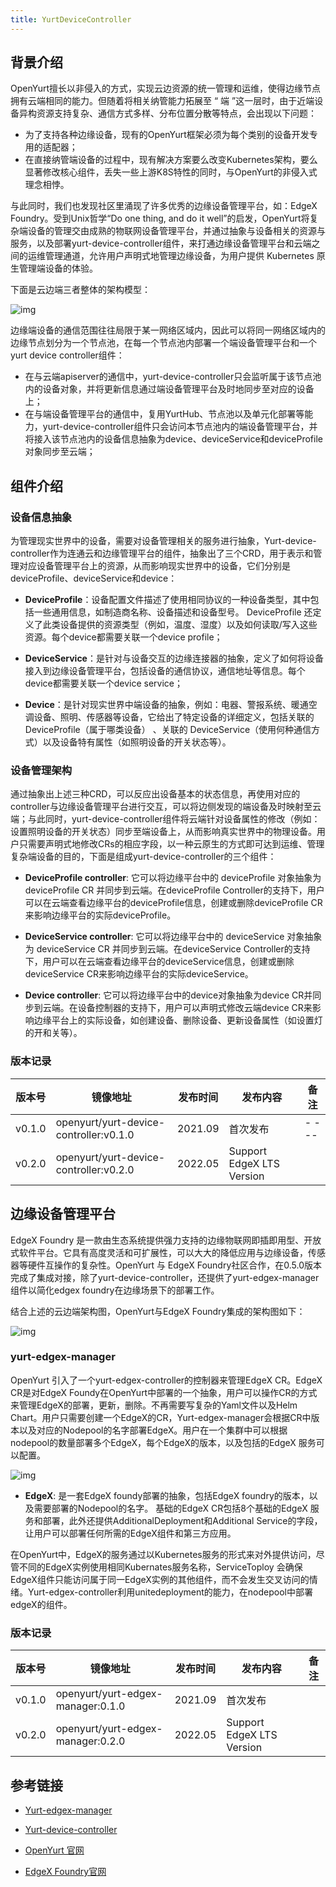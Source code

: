 ```yaml
---
title: YurtDeviceController
---
```


## 背景介绍

OpenYurt擅长以非侵入的方式，实现云边资源的统一管理和运维，使得边缘节点拥有云端相同的能力。但随着将相关纳管能力拓展至 “ 端 ”这一层时，由于近端设备异构资源支持复杂、通信方式多样、分布位置分散等特点，会出现以下问题：

- 为了支持各种边缘设备，现有的OpenYurt框架必须为每个类别的设备开发专用的适配器；
- 在直接纳管端设备的过程中，现有解决方案要么改变Kubernetes架构，要么显著修改核心组件，丢失一些上游K8S特性的同时，与OpenYurt的非侵入式理念相悖。

与此同时，我们也发现社区里涌现了许多优秀的边缘设备管理平台，如：EdgeX Foundry。受到Unix哲学“Do one thing, and do it well”的启发，OpenYurt将复杂端设备的管理交由成熟的物联网设备管理平台，并通过抽象与设备相关的资源与服务，以及部署yurt-device-controller组件，来打通边缘设备管理平台和云端之间的运维管理通道，允许用户声明式地管理边缘设备，为用户提供 Kubernetes 原生管理端设备的体验。

下面是云边端三者整体的架构模型：

![img](../../../../../static/img/cloud-edge-device.png)

边缘端设备的通信范围往往局限于某一网络区域内，因此可以将同一网络区域内的边缘节点划分为一个节点池，在每一个节点池内部署一个端设备管理平台和一个yurt device controller组件：

- 在与云端apiserver的通信中，yurt-device-controller只会监听属于该节点池内的设备对象，并将更新信息通过端设备管理平台及时地同步至对应的设备上；
- 在与端设备管理平台的通信中，复用YurtHub、节点池以及单元化部署等能力，yurt-device-controller组件只会访问本节点池内的端设备管理平台，并将接入该节点池内的设备信息抽象为device、deviceService和deviceProfile对象同步至云端；

## 组件介绍

### 设备信息抽象

为管理现实世界中的设备，需要对设备管理相关的服务进行抽象，Yurt-device-controller作为连通云和边缘管理平台的组件，抽象出了三个CRD，用于表示和管理对应设备管理平台上的资源，从而影响现实世界中的设备，它们分别是deviceProfile、deviceService和device：

- **DeviceProfile**：设备配置文件描述了使用相同协议的一种设备类型，其中包括一些通用信息，如制造商名称、设备描述和设备型号。 DeviceProfile 还定义了此类设备提供的资源类型（例如，温度、湿度）以及如何读取/写入这些资源。每个device都需要关联一个device profile；
- **DeviceService**：是针对与设备交互的边缘连接器的抽象，定义了如何将设备接入到边缘设备管理平台，包括设备的通信协议，通信地址等信息。每个device都需要关联一个device service；

- **Device**：是针对现实世界中端设备的抽象，例如：电器、警报系统、暖通空调设备、照明、传感器等设备，它给出了特定设备的详细定义，包括关联的 DeviceProfile（属于哪类设备） 、关联的 DeviceService（使用何种通信方式）以及设备特有属性（如照明设备的开关状态等）。

### 设备管理架构

通过抽象出上述三种CRD，可以反应出设备基本的状态信息，再使用对应的controller与边缘设备管理平台进行交互，可以将边侧发现的端设备及时映射至云端；与此同时，yurt-device-controller组件将云端针对设备属性的修改（例如：设置照明设备的开关状态）同步至端设备上，从而影响真实世界中的物理设备。用户只需要声明式地修改CRs的相应字段，以一种云原生的方式即可达到运维、管理复杂端设备的目的，下面是组成yurt-device-controller的三个组件：

- **DeviceProfile controller**: 它可以将边缘平台中的 deviceProfile 对象抽象为 deviceProfile CR 并同步到云端。在deviceProfile Controller的支持下，用户可以在云端查看边缘平台的deviceProfile信息，创建或删除deviceProfile CR来影响边缘平台的实际deviceProfile。
- **DeviceService controller**: 它可以将边缘平台中的 deviceService 对象抽象为 deviceService CR 并同步到云端。在deviceService Controller的支持下，用户可以在云端查看边缘平台的deviceService信息，创建或删除deviceService CR来影响边缘平台的实际deviceService。

- **Device controller**: 它可以将边缘平台中的device对象抽象为device CR并同步到云端。在设备控制器的支持下，用户可以声明式修改云端device CR来影响边缘平台上的实际设备，如创建设备、删除设备、更新设备属性（如设置灯的开和关等）。

### 版本记录

| 版本号    | 镜像地址                                   | 发布时间    | 发布内容                      | 备注    |
|--------|----------------------------------------|---------|---------------------------|-------|
| v0.1.0 | openyurt/yurt-device-controller:v0.1.0 | 2021.09 | 首次发布                      | - --- |
| v0.2.0 | openyurt/yurt-device-controller:v0.2.0 | 2022.05 | Support EdgeX LTS Version |       |
## 边缘设备管理平台

EdgeX Foundry 是一款由生态系统提供强力支持的边缘物联网即插即用型、开放式软件平台。它具有高度灵活和可扩展性，可以大大的降低应用与边缘设备，传感器等硬件互操作的复杂性。OpenYurt 与 EdgeX Foundry社区合作，在0.5.0版本完成了集成对接，除了yurt-device-controller，还提供了yurt-edgex-manager组件以简化edgex foundry在边缘场景下的部署工作。

结合上述的云边端架构图，OpenYurt与EdgeX Foundry集成的架构图如下：

![img](../../../../../static/img/openyurt-edgex-integration.png)

### yurt-edgex-manager

OpenYurt 引入了一个yurt-edgex-controller的控制器来管理EdgeX CR。EdgeX CR是对EdgeX Foundy在OpenYurt中部署的一个抽象，用户可以操作CR的方式来管理EdgeX的部署，更新，删除。不再需要写复杂的Yaml文件以及Helm Chart。用户只需要创建一个EdgeX的CR，Yurt-edgex-manager会根据CR中版本以及对应的Nodepool的名字部署EdgeX。用户在一个集群中可以根据nodepool的数量部署多个EdgeX，每个EdgeX的版本，以及包括的EdgeX 服务可以配置。

![img](../../../../../static/img/yurt-edgex-manager.jpeg)

- **EdgeX**: 是一套EdgeX foundy部署的抽象，包括EdgeX foundry的版本，以及需要部署的Nodepool的名字。 基础的EdgeX CR包括8个基础的EdgeX 服务和部署，此外还提供AdditionalDeployment和Additional Service的字段，让用户可以部署任何所需的EdgeX组件和第三方应用。

在OpenYurt中，EdgeX的服务通过以Kubernetes服务的形式来对外提供访问，尽管不同的EdgeX实例使用相同Kubernates服务名称，ServiceToploy 会确保EdgeX组件只能访问属于同一EdgeX实例的其他组件，而不会发生交叉访问的情绪。Yurt-edgex-controller利用unitedeployment的能力，在nodepool中部署edgeX的组件。

### 版本记录

| 版本号    | 镜像地址                              | 发布时间    | 发布内容                      | 备注  |
|--------|-----------------------------------|---------|---------------------------|-----|
| v0.1.0 | openyurt/yurt-edgex-manager:0.1.0 | 2021.09 | 首次发布                      |     |
| v0.2.0 | openyurt/yurt-edgex-manager:0.2.0 | 2022.05 | Support EdgeX LTS Version |     |

## 参考链接

- [Yurt-edgex-manager](https://github.com/openyurtio/yurt-edgex-manager)
- [Yurt-device-controller](https://github.com/openyurtio/yurt-device-controller)

- [OpenYurt 官网](https://openyurt.io/)
- [EdgeX Foundry官网](https://www.edgexfoundry.org/)

